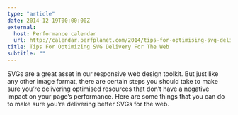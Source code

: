 ```yaml
---
type: "article"
date: 2014-12-19T00:00:00Z
external:
  host: Performance calendar
  url: http://calendar.perfplanet.com/2014/tips-for-optimising-svg-delivery-for-the-web/
title: Tips For Optimizing SVG Delivery For The Web
subtitle: ""
---
```


<p class="size-2x">
	SVGs are a great asset in our responsive web design toolkit. But just like any other image format, there are certain steps you should take to make sure you’re delivering optimised resources that don’t have a negative impact on your page’s performance. Here are some things that you can do to make sure you’re delivering better SVGs for the web.
</p>
